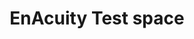 ---
license: mit
title: EnAcuity Test space
sdk: docker
emoji: 💻
colorFrom: purple
colorTo: blue
pinned: true
short_description: Coding challenge to become Software Engineer @EnAcuity
---